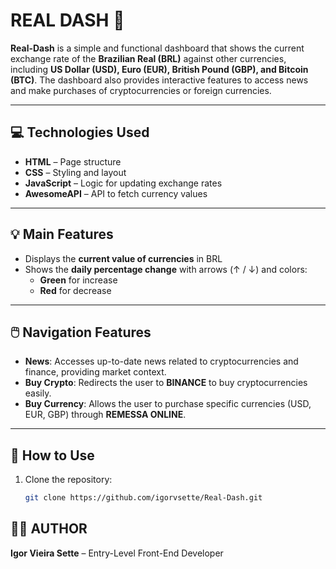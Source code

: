 # REAL DASH 💱

**Real-Dash** is a simple and functional dashboard that shows the current exchange rate of the **Brazilian Real (BRL)** against other currencies, including **US Dollar (USD), Euro (EUR), British Pound (GBP), and Bitcoin (BTC)**. The dashboard also provides interactive features to access news and make purchases of cryptocurrencies or foreign currencies.

---

## 💻 Technologies Used

- **HTML** – Page structure  
- **CSS** – Styling and layout  
- **JavaScript** – Logic for updating exchange rates  
- **AwesomeAPI** – API to fetch currency values

---

## 💡 Main Features

- Displays the **current value of currencies** in BRL  
- Shows the **daily percentage change** with arrows (↑ / ↓) and colors:
  - **Green** for increase  
  - **Red** for decrease

---

## 🖱️ Navigation Features

- **News**: Accesses up-to-date news related to cryptocurrencies and finance, providing market context.  
- **Buy Crypto**: Redirects the user to **BINANCE** to buy cryptocurrencies easily.  
- **Buy Currency**: Allows the user to purchase specific currencies (USD, EUR, GBP) through **REMESSA ONLINE**.

---

## 🧩 How to Use

1. Clone the repository:
   ```bash
   git clone https://github.com/igorvsette/Real-Dash.git

## 👨‍💻 AUTHOR 
**Igor Vieira Sette** – Entry-Level Front-End Developer  

